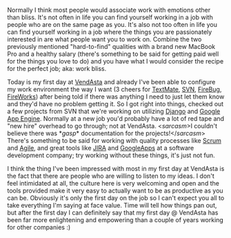 Normally I think most people would associate work with emotions other than
bliss. It's not often in life you can find yourself working in a job with people
who are on the same page as you. It's also not too often in life you can find
yourself working in a job where the things you are passionately interested in
are what people want you to work on. Combine the two previously mentioned
"hard-to-find" qualities with a brand new MacBook Pro and a healthy salary
(there's something to be said for getting paid well for the things you love to
do) and you have what I would consider the recipe for the perfect job; aka: work
bliss.

Today is my first day at [VendAsta](https://www.vendasta.com) and already I've
been able to configure my work environment the way I want (3 cheers for
[TextMate](https://macromates.com/), [SVN](https://subversion.tigris.org/),
[FireBug](https://www.getfirebug.com),
[FireWorks](https://www.adobe.com/fireworks)) after being told if there was
anything I need to just let them know and they'd have no problem getting it. So
I got right into things, checked out a few projects from SVN that we're working
on utilizing [Django](https://www.djangoproject.com) and [Google App
Engine](https://code.google.com/appengine/). Normally at a new job you'd probably
have a lot of red tape and "new hire" overhead to go through; not at VendAsta.
\<*sarcasm*\>I couldn't believe there was \**gasp*\* documentation for the
projects!\</*sarcasm*\> There's something to be said for working with quality
processes like [Scrum](https://en.wikipedia.org/wiki/Scrum_(development)) and
[Agile](https://en.wikipedia.org/wiki/Agile_software_development), and great
tools like [JIRA](https://www.atlassian.com/software/jira/) and
[GoogleApps](https://www.google.com/a/help/intl/en/index.html) at a software
development company; try working without these things, it's just not fun.

I think the thing I've been impressed with most in my first day at VendAsta is
the fact that there are people who are willing to listen to my ideas. I don't
feel intimidated at all, the culture here is very welcoming and open and the
tools provided make it very easy to actually want to be as productive as you can
be. Obviously it's only the first day on the job so I can't expect you all to
take everything I'm saying at face value. Time will tell how things pan out, but
after the first day I can definitely say that my first day @ VendAsta has been
far more enlightening and empowering than a couple of years working for other
companies :)

